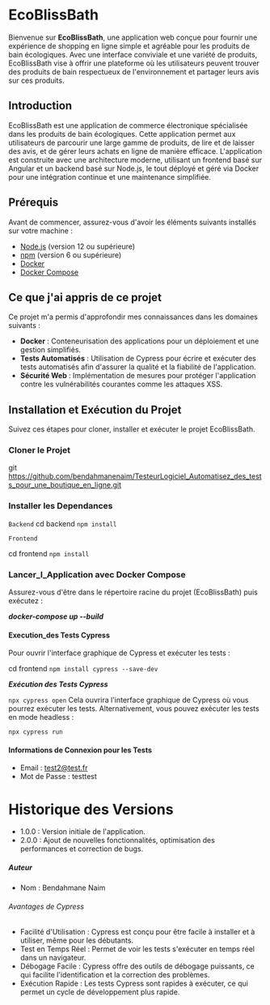 
# EcoBlissBath

Bienvenue sur **EcoBlissBath**, une application web conçue pour fournir une expérience de shopping en ligne simple et agréable pour les produits de bain écologiques. Avec une interface conviviale et une variété de produits, EcoBlissBath vise à offrir une plateforme où les utilisateurs peuvent trouver des produits de bain respectueux de l'environnement et partager leurs avis sur ces produits.

## Introduction

EcoBlissBath est une application de commerce électronique spécialisée dans les produits de bain écologiques. Cette application permet aux utilisateurs de parcourir une large gamme de produits, de lire et de laisser des avis, et de gérer leurs achats en ligne de manière efficace. L'application est construite avec une architecture moderne, utilisant un frontend basé sur Angular et un backend basé sur Node.js, le tout déployé et géré via Docker pour une intégration continue et une maintenance simplifiée.

## Prérequis

Avant de commencer, assurez-vous d'avoir les éléments suivants installés sur votre machine :

- [Node.js](https://nodejs.org/) (version 12 ou supérieure)
- [npm](https://www.npmjs.com/) (version 6 ou supérieure)
- [Docker](https://www.docker.com/)
- [Docker Compose](https://docs.docker.com/compose/)

## Ce que j'ai appris de ce projet

Ce projet m'a permis d'approfondir mes connaissances dans les domaines suivants :

- **Docker** : Conteneurisation des applications pour un déploiement et une gestion simplifiés.
- **Tests Automatisés** : Utilisation de Cypress pour écrire et exécuter des tests automatisés afin d'assurer la qualité et la fiabilité de l'application.
- **Sécurité Web** : Implémentation de mesures pour protéger l'application contre les vulnérabilités courantes comme les attaques XSS.

## Installation et Exécution du Projet

Suivez ces étapes pour cloner, installer et exécuter le projet EcoBlissBath.

### Cloner le Projet


git https://github.com/bendahmanenaim/TesteurLogiciel_Automatisez_des_tests_pour_une_boutique_en_ligne.git


### Installer les Dependances


`Backend`
cd backend
`npm install`

`Frontend`

cd frontend
`npm install`

### Lancer_l_Application avec Docker Compose

Assurez-vous d'être dans le répertoire racine du projet (EcoBlissBath) puis exécutez :

**_docker-compose up --build_**

#### Execution_des Tests Cypress

Pour ouvrir l'interface graphique de Cypress et exécuter les tests :

cd frontend
`npm install cypress --save-dev`

**_Exécution des Tests Cypress_**

`npx cypress open`
Cela ouvrira l'interface graphique de Cypress où vous pourrez exécuter les tests. Alternativement, vous pouvez exécuter les tests en mode headless :

`npx cypress run`

#### Informations de Connexion pour les Tests

- Email : test2@test.fr
- Mot de Passe : testtest

 # Historique des Versions

- 1.0.0 : Version initiale de l'application.
- 2.0.0 : Ajout de nouvelles fonctionnalités, optimisation des performances et correction de bugs.

##### Auteur

- Nom : Bendahmane Naim

###### Avantages de Cypress

- Facilité d'Utilisation : Cypress est conçu pour être facile à installer et à utiliser, même pour les débutants.
- Test en Temps Réel : Permet de voir les tests s'exécuter en temps réel dans un navigateur.
- Débogage Facile : Cypress offre des outils de débogage puissants, ce qui facilite l'identification et la correction des problèmes.
- Exécution Rapide : Les tests Cypress sont rapides à exécuter, ce qui permet un cycle de développement plus rapide.